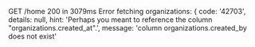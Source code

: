 GET /home 200 in 3079ms
Error fetching organizations: {
  code: '42703',
  details: null,
  hint: 'Perhaps you meant to reference the column "organizations.created_at".',
  message: 'column organizations.created_by does not exist'